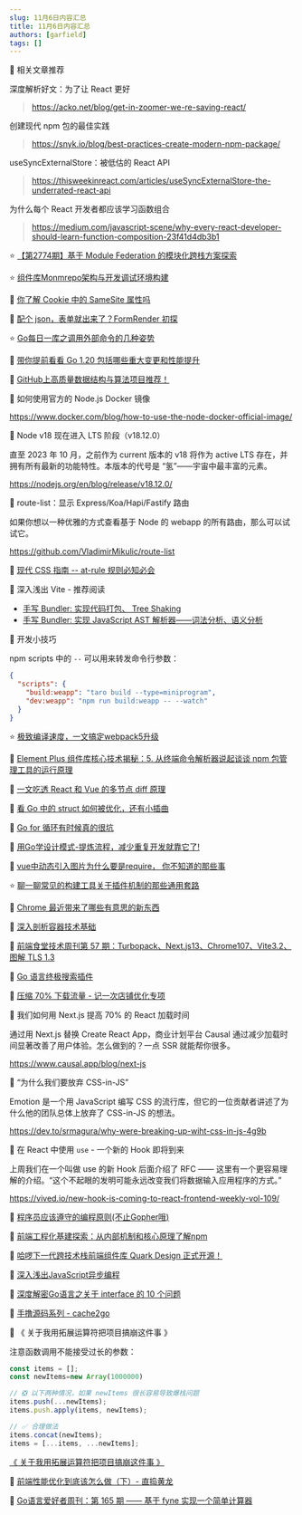 ```yaml
---
slug: 11月6日内容汇总
title: 11月6日内容汇总
authors: [garfield]
tags: []
---
```


📒 相关文章推荐

深度解析好文：为了让 React 更好

> https://acko.net/blog/get-in-zoomer-we-re-saving-react/

创建现代 npm 包的最佳实践

> https://snyk.io/blog/best-practices-create-modern-npm-package/

useSyncExternalStore：被低估的 React API

> https://thisweekinreact.com/articles/useSyncExternalStore-the-underrated-react-api

为什么每个 React 开发者都应该学习函数组合

> https://medium.com/javascript-scene/why-every-react-developer-should-learn-function-composition-23f41d4db3b1

⭐️ [【第2774期】基于 Module Federation 的模块化跨栈方案探索](https://mp.weixin.qq.com/s/Fqy_pkgKvZrdZZc3t5xgdA)

⭐️ [组件库Monmrepo架构与开发调试环境构建](https://mp.weixin.qq.com/s/z-tKxgRPmdyR0zwc78Khgw)

📒 [你了解 Cookie 中的 SameSite 属性吗](https://mp.weixin.qq.com/s/CG5plqmv1-pFT-qRDJk-nQ)

📒 [配个 json，表单就出来了？FormRender 初探](https://mp.weixin.qq.com/s/bEaL-TYR0aNMwWZWYgXnWA)

⭐️ [Go每日一库之调用外部命令的几种姿势](https://mp.weixin.qq.com/s/dG58Dtml2FfU_aANJCgkfQ)

📒 [带你提前看看 Go 1.20 包括哪些重大变更和性能提升](https://mp.weixin.qq.com/s/hyfa1NIeMoBbdiIbGVDkFg)

📒 [GitHub上高质量数据结构与算法项目推荐！](https://mp.weixin.qq.com/s/C_8NZLx4TOX-8Xw5q4Xzyg)

📒 如何使用官方的 Node.js Docker 镜像

https://www.docker.com/blog/how-to-use-the-node-docker-official-image/

📒 Node v18 现在进入 LTS 阶段（v18.12.0）

直至 2023 年 10 月，之前作为 current 版本的 v18 将作为 active LTS 存在，并拥有所有最新的功能特性。本版本的代号是 “氢”——宇宙中最丰富的元素。

https://nodejs.org/en/blog/release/v18.12.0/

📒 route-list：显示 Express/Koa/Hapi/Fastify 路由

如果你想以一种优雅的方式查看基于 Node 的 webapp 的所有路由，那么可以试试它。

https://github.com/VladimirMikulic/route-list

📒 [现代 CSS 指南 -- at-rule 规则必知必会](https://mp.weixin.qq.com/s/LkM_Y-9OfgXatocVsM6m6g)

📒 深入浅出 Vite - 推荐阅读

- [手写 Bundler: 实现代码打包、 Tree Shaking](https://juejin.cn/book/7050063811973218341/section/7070419010021490702)
- [手写 Bundler: 实现 JavaScript AST 解析器——词法分析、语义分析](https://juejin.cn/book/7050063811973218341/section/7066614663533821983)

📒 开发小技巧

npm scripts 中的 `--` 可以用来转发命令行参数：

```json
{
  "scripts": {
    "build:weapp": "taro build --type=miniprogram",
    "dev:weapp": "npm run build:weapp -- --watch"
  }
}
```

⭐️ [极致编译速度，一文搞定webpack5升级](https://juejin.cn/post/7161303856943464455)

📒 [Element Plus 组件库核心技术揭秘：5. 从终端命令解析器说起谈谈 npm 包管理工具的运行原理](https://juejin.cn/post/7161063570594070559)

📒 [一文吃透 React 和 Vue 的多节点 diff 原理](https://juejin.cn/post/7161063643105198093)

📒 [看 Go 中的 struct 如何被优化，还有小插曲](https://mp.weixin.qq.com/s/tc0amzQ5HDRTfORdq11RBg)

📒 [Go for 循环有时候真的很坑](https://mp.weixin.qq.com/s/Pcp2FjcXk7Q7sV0Z-bEUNw)

📒 [用Go学设计模式-提炼流程，减少重复开发就靠它了!](https://mp.weixin.qq.com/s/-Ysho1jI9MfrAIrplzj7UQ)

📒 [vue中动态引入图片为什么要是require， 你不知道的那些事](https://mp.weixin.qq.com/s/aERKozDPGPdrePl21mN9JA)

⭐️ [聊一聊常见的构建工具关于插件机制的那些通用套路](https://juejin.cn/post/7157902763534319624)

📒 [Chrome 最近带来了哪些有意思的新东西](https://mp.weixin.qq.com/s/6Rr1UfMTa-Y6H7_VAtv0aw)

📒 [深入剖析容器技术基础](https://mp.weixin.qq.com/s/JbmA1NK4CWOiD0gOTXa_AA)

📒 [前端食堂技术周刊第 57 期：Turbopack、Next.js13、Chrome107、Vite3.2、图解 TLS 1.3](https://mp.weixin.qq.com/s/1bUGWcOfvdBR1vLDp_T6Qw)

📒 [Go 语言终极搜索插件](https://mp.weixin.qq.com/s/025-MLMAbdT38kWI--AoYg)

📒 [压缩 70% 下载流量 - 记一次店铺优化专项](https://mp.weixin.qq.com/s/cFwqrnpww-kNL7-JRoydBA)

📒 我们如何用 Next.js 提高 70% 的 React 加载时间

通过用 Next.js 替换 Create React App，商业计划平台 Causal 通过减少加载时间显著改善了用户体验。怎么做到的？一点 SSR 就能帮你很多。

https://www.causal.app/blog/next-js

📒 “为什么我们要放弃 CSS-in-JS”

Emotion 是一个用 JavaScript 编写 CSS 的流行库，但它的一位贡献者讲述了为什么他的团队总体上放弃了 CSS-in-JS 的想法。

https://dev.to/srmagura/why-were-breaking-up-wiht-css-in-js-4g9b

📒 在 React 中使用 `use` - 一个新的 Hook 即将到来

上周我们在一个叫做 use 的新 Hook 后面介绍了 RFC —— 这里有一个更容易理解的介绍。“这个不起眼的发明可能永远改变我们将数据输入应用程序的方式。”

https://vived.io/new-hook-is-coming-to-react-frontend-weekly-vol-109/

📒 [程序员应该遵守的编程原则(不止Gopher哦)](https://mp.weixin.qq.com/s/94thx36Ao2PYQ-8Cbto-wQ)

📒 [前端工程化基建探索：从内部机制和核心原理了解npm](https://mp.weixin.qq.com/s/mL1pv2kPKvtaHalr7PXKow)

📒 [哈啰下一代跨技术栈前端组件库 Quark Design 正式开源！](https://mp.weixin.qq.com/s/f1N7FhlNshEP30s9ph_R8Q)

📒 [深入浅出JavaScript异步编程](https://mp.weixin.qq.com/s/6EdUBn3Dk_F9BgBQfLwpRQ)

📒 [深度解密Go语言之关于 interface 的 10 个问题](https://mp.weixin.qq.com/s/6KxJRG3lKUDY734t4EzAaA)

📒 [手撸源码系列 - cache2go](https://mp.weixin.qq.com/s/qyEiEACuUd8SsyqCDLUjXA)

📒 《 关于我用拓展运算符把项目搞崩这件事 》

注意函数调用不能接受过长的参数：

```ts
const items = [];
const newItems=new Array(1000000)

// ❎ 以下两种情况，如果 newItems 很长容易导致爆栈问题
items.push(...newItems);
items.push.apply(items, newItems);

// ✅ 合理做法
items.concat(newItems);
items = [...items, ...newItems];
```

[《 关于我用拓展运算符把项目搞崩这件事 》](https://mp.weixin.qq.com/s/vmlVUwM05PEZj15doanLaA)

📒 [前端性能优化到底该怎么做（下）- 直捣黄龙](https://mp.weixin.qq.com/s/EcShs5E7lH7jdQGMttFmYA)

📒 [Go语言爱好者周刊：第 165 期 —— 基于 fyne 实现一个简单计算器](https://mp.weixin.qq.com/s/0h9pGl04-9AsbF_OTF8TSg)
